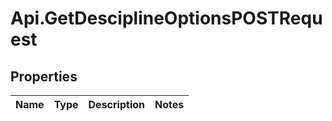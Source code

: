 # Api.GetDesciplineOptionsPOSTRequest

## Properties
Name | Type | Description | Notes
------------ | ------------- | ------------- | -------------


